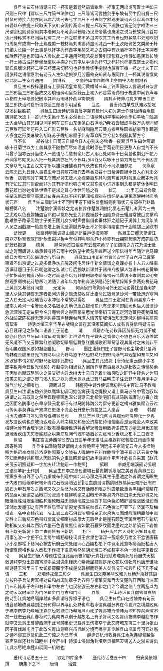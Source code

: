 <!-- { "loadSidebar": true } -->
　　呉旦生曰石林诗话三尺一抔虽是着题然语皆歇后一抔事无两出或可畧土字如三尺则三尺律【谓以三尺竹简书法律也】三尺喙皆可言独剑乎东坡有买牛但自捐三尺射鼠何劳挽六钧亦同此病六钧可去弓字三尺不可去剑字然观庚溪诗话引汉髙帝本纪曰吾以布衣提三尺取天下又韩安国传髙帝曰提三尺取天下者朕也皆无剑字唯注曰三尺谓剑也则诗家用其本语何为不可余以长陵乃汉髙帝墓也庚溪之说为长故黄山谷每读此诗称赏不已刘后村谓三尺一抔之联惜不多见盖取其工而当也野客樷书云观欧阳行周集有或掬一抔土焉或剪一枝材焉刘禹锡诗血汚城西一杯土欧阳询艺文类聚于杯门编入长陵一抔土事是以抔字为杯盏字用矣又考之古词中有以酒杯字作抔土字押者如陇西行是也因知古人尝以此二字通用然观艺苑雌黄引汉张释之传假如愚民取长陵一抔土师古注抔步侯反谓以手掬之也其字从手读为杯勺之杯非也杯非应盛土之物也郭氏佩觽论杯抔二字云杯莾来切杯勺也抔步侯切手掬貎也骆賔王檄一抔之土未干正用张释之语僧惠洪有诗云人生如逆旅岁月苦逼催安知贤与愚同作土一杯其说盖悮矣据此则二字安可通用
　　雨淋铃
　　罗隐诗山雨霏微宿上亭雨中因想雨淋铃
　　呉旦生曰按梓潼县有上亭驿明皇幸蜀问黄幡绰曰车上铃声颇似人言语对曰似言三郎郎当三郎郎当故又名琅珰驿明皇杂録云上初入邪谷霖雨弥旬于栈道中闻铃声与山相应上悼念贵妃因采其声为雨淋铃曲以寄恨焉
　　魏鹤山诗弄成晚岁郎当曲正是三郎快活时俗所谓快活三郎者即明皇也
　　巨胜
　　曹唐诗白羊成队难收拾吃尽溪边巨胜花
　　呉旦生曰唐诗纪事曹唐字尧宾桂州人初为道士作游仙诗百余篇唐诗鼓吹选十一首以为宋邕作恐未必然也此二语咏黄初平事按神仙传初平牧羊随道士入金华山其兄相见问羊何在曰在山东但见白石满地乃叱石皆起成羊数万头参同契云巨胜可延年还丹入口广雅云巨胜一名胡麻陶隐居云茎方者巨胜圆者胡麻可作蔬道人多食之形类麻故名胡麻苏子瞻胡麻赋于此有草众所尝兮状如狗虱其茎方兮
　　气不长
　　郑谷咏十日菊云自縁今日人心别未必秋香一夜衰呉旦生曰休斋谓咏十日菊世以为工盖其意不随物而尽如酒盏此时须在手菊花明日更愁人自觉气不长耳曾子固亦云诗当使人一览语尽而意有余乃古人用心处如咏十日菊是也荆公千花万卉凋零尽始见闲人把一枝其病亦在气不长耳乃山谷反以咏十日菊为病在气不长因言文章以气为主西汉文字所以雄深雅健者其气长故也其论不同须细参之
　　何燕泉云陈无已九日诗人事自生今日异寒花祗作去年香郑谷十日菊诗自縁今日人心别未必秋香一夜衰陈诗于菊无夸而郑诗无贬人之视菊直系其时焉耳当其时则重之而非为其有所加过其时则否而非为其有所损也噫亦可叹耳东坡小词万事到头都是梦休休明日黄花蝶也愁达者处世盍于是求之其心休休何愁之有
　　状元
　　北里志曰郑合敬先軰及第后宿平康里诗曰春来无处不闲行楚润相看别有情好是五更残酒醒时时闻唤状元声
　　呉旦生曰唐新进士不问科甲髙下唱名出皇城则例喝状元按郑谷乃赵昌翰榜第八名
　　注楚娘字润卿妓之尤者摭言作楚娘润娘北里志云楚儿者素为三曲之尤晩以色衰嫁捕盗官郭鍜以挑郑光业为郭曵棰数十因贻郑诗云蛾眉常被巨灵掌鸡肋难胜子路拳润娘字子美王团儿女少时声誉借借崔垂休狎之题记于润髀上为同年某人见之因戯赠一絶慈恩塔上新泥壁滑腻光华玉不如何事博陵崔四十金陵腿上逞欧书
　　虾蟆更
　　张蠙诗筚篥调髙山阁迥虾蟇声促海涛寒
　　呉旦生曰郝天挺谓江南以朩柝警夜故曰虾蟆更岂以柝声有似其鸣耶余作小诗亦有云翩翾蛱蝶方成梦腷防虾蟆已报更
　　槐黄
　　遯斋闲览曰俗语有云槐花黄举子忙谓槐之方花乃进士赴举之时而唐诗人翁承賛有诗云雨中妆防望中黄勾引蝉声送夕阳忆得年当随计吏马蹄终日为君忙乃知俗语亦有所自也
　　呉旦生曰南部新书言长安举子自六月已后落第者不出京谓之过夏多借净坊庙院及闲宅居住作新文章谓之夏课亦有十人五人醵率酒馔请题目于知已朝达谓之私试七月后投献新课并于诸州府拔解人为语曰槐花黄举子忙据此则槐黄乃肄业之时而遯斋以为赴举何耶李峤咏槐云鸿儒访业来则其义明矣然观罗邺槐花诗愁杀江湖随计者年年为尔剰奔波罗隐诗别来愁悴知多少两处槐花马上黄则又与翁诗同意
　　无定河
　　何燕泉曰陈陶诗可怜无定河边骨犹是春闺梦里人少读其诗谓无定者指河边骨之飘流莫收耳比奉命过银州见沙河一带延迤边塞问之人曰无定河也地皆沙水冲徙不常故以得名
　　呉旦生曰无定河在青涧县东六十里南入黄河一名奢延水又名银水舆地记唐立银州东北有无定河即圁水也后人因溃沙急流深浅无定故更今名升庵尝言之得燕泉亲厯尤信秦韬玉诗无定河边蕃将死受降城外战尘空陈祐诗无定河边暮笛声赫连台畔旅人情苏东坡诗故知无定河边柳得共髙原雪絮春
　　诗话类编云李华吊古战塲文其存其没家莫闻知人或有言将信将疑涓涓心目寝寐见之陈陶二语盖工于前也
　　凝
　　呉融杏花诗软非因醉都无力凝不成歌亦自愁呉旦生曰自凝曰凝音佞作上声读今作平音失之音律亦不协也白乐天诗落絮无风凝不飞又云舞繁红袖凝歌切翠眉低舞急红腰凝歌迟翠黛低观其属对之末则非平音明矣观国风肤如凝脂自见
　　野马
　　墨庄漫録曰庄子言野马也尘埃也乃是两物韩偓云牕里日光飞野马以尘为野马恐不然也野马乃田野间浮气耳远望如羣羊又如水波佛书谓如热时野马阳焰即此物也
　　呉旦生曰此致尧【唐诗纪事云偓小字冬郎字致尧今日致光悮矣】荐赵崇为相谪官入闽所作皇甫百泉以为是杜牧之诗悮矣余于丙集朩赋既明隂火之说又据内典龙树大士云日光着尘微风吹之旷野中转名之为阳焰愚夫见之谓之野马渴人见之以为流水则以此证野马益明庄子注云野马春月泽中之游气尘埃之细者也
　　调鹰过马
　　韩偓苑中诗外使调鹰初得按中官过马不教嘶呉旦生曰注谓五坊外使以鹰隼初调习始能禽获谓之得按又谓上乗马必令中官为驭以进谓之过马既乗之然后蹀躞嘶鸣也温公诗话云北都使宅旧有过马防盖唐时方镇亦效之因而名防事也东臯杂録云北都旧有过马防韩魏公为留守更新之榜曰雅集赋诗云过马传闻事莫详我严宾席在更张不资金石升堂乐务接芝兰入座香
　　返魂
　　韩偓诗玉为通体寻常见香号返魂容易囘
　　呉旦生曰致尧此诗其题云岭南梅花一岁再发故言返魂也东坡诗返魂香入岭南梅又和杨公济梅花诗谁信幽香是返魂金人李致美梅诗冰骨有香魂乍返刘致君墨梅诗谁道神香解返魂皆用致尧语按东方朔云月氐国献返魂香疾疫夭死者能起之以熏牙及闻气者即活后长安疫帝分香烧之死未三日皆活
　　鲍昭
　　韦庄寄友诗西望长安白日遥半年无事驻兰桡欲将张翰松江雨画作屏风寄鲍昭
　　呉旦生曰渔隐樷话谓南史本传鲍照字明远宋子京笔记云今人多悮鲍照为鲍昭李商隐诗浓烹鲍照葵又金陵有人得地中石刻作鲍照字潘子真诗话云景文殊不知武后时讳照唐人因以昭名之事具昭祠堂记故韦诗直作平声叶韵有自来耳【赵凡夫笺云昭照疑即一字加火转注鲍昭一作鲍照】
　　鹆眼
　　李咸用端溪砚诗鹆眼工谙谬羊肝士作刲
　　呉旦生曰李之彦砚谱端石最贵鸜鹆眼眼之美者青黄緑三色相重多者自外至心凡九重或布列砚中如北斗心房之形其生于墨池之外者谓之髙眼生于内者曰低眼李贺端州青花石砚诗暗洒苌泪血痕则谓鸜鹆眼苏易简云端所出有四岩石为甲石屋次之西坑又次之后厯为劣又有活眼死眼之别圆晕数重黄黒相间黳精在内晶莹可爱谓之活眼四旁浸渍不甚鲜明谓之泪眼形体畧具内外皆白殊无光彩谓之死眼活眼胜泪眼泪眼胜死眼死眼胜无眼姚令威云端砚下岩色紫如猪肝宻理坚致温润而泽储水发墨叩之有声但性质坚矿断裂尤多瑕疵秋枫岩石色微淡可亚下岩坚润不及梅根岩一名中岩桃花岩一名上岩二岩石俱皆沙壤相杂无水泉色淡而燥肌理稍麤然中岩又胜上岩新坑石色带红紫其文细宻材质厚大无瑕然止是崖石颇乏坚润后厯石与新坑略相似又处其次西坑六崖石色青微黒佳者如歙石麤罗纹而发墨过之赵希鹄云下岩惟有旧坑无新坑上中二岩则皆有旧新坑
　　松下
　　杨升庵曰古人诗句不知其用意用事妄改一字便不佳孟蜀牛峤杨柳枝词呉王宫里色偏深一簇烟条万缕金不忿钱唐蘓小小引郎松下结同心按古乐府云何处结同心西陵松柏下牛诗用此意咏柳而贬松唐人所谓尊题格也后人改松下作枝下语意索然矣胡元瑞曰不如枝字本色一涉松字便着议论
　　呉旦生曰唐人尊题往往强此而弱彼如舒元舆牡丹赋玫瑰羞死芍药自失夭桃敛迹秾李渐出踯躅宵溃朩兰潜逸朱槿灰心紫薇屈膝则是斥众花以信牡丹也唐彦谦咏柳诗楚王宫里三千女饥损蛮腰学不成是又尊柳而贬美人矣何况于松若作枝下几不成语
　　三和
　　郑培诗戎垒三和夕
　　呉旦生曰文苑英华改和为秋杨升庵辨其譌矣按孙子兵法两军相对曰和战国防章子为齐将与秦军交和而舍又楚防开西和门注军门曰和韩非子左和右和军中左右门也汉制攷云左右和之门注今谓之垒门立两旌以为之防云汉时军垒为门名曰垒门与古和门同
　　界堠
　　后山诗话曰呉僧钱塘白塔院诗到江呉地尽隔岸越山多此谓分界堠子语也
　　呉旦生曰后山在钱塘亦有句云语音随地改呉越到江分何得以界堠讥处黙也车若水谓呉越分界在今嘉兴之境越败呉于檇李檇李乃越地正嘉兴也钱塘江乃越地呉山祀子胥亦错而僧诗为不知界矣余谓不然一统志云呉山春秋时为呉南界以别于越故名上有子胥祠又名胥山按檇李越絶书作就李又云呉王曽醉西施于此号醉里史记载呉王伤指卒于此又府城东南三十里为张山因子胥伐越屯兵于此改名胥山则嘉兴虽呉越分境而檇李非专越呉山应属呉可证处黙之诗不谬宜罗隐见此二句惊之为已有也
　　薛逢送杭州牧诗呉江水色连堤濶越俗春声隔岸还杜牧知睦州【今严州】诗溪山侵越角封壤尽呉根萨天锡送人之浙东诗出江呉水尽絶岸楚山稠同一机轴也

　　歴代诗话巻五十三
　　钦定四库全书
　　歴代诗话巻五十四
　　归安吴景旭撰
　　庚集下之下
　　唐诗
　　治聋
